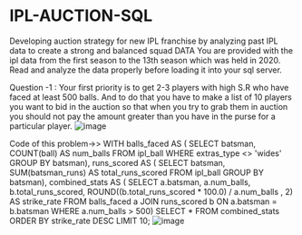 # IPL-AUCTION-SQL
Developing auction strategy for new IPL franchise by analyzing past IPL data to create a strong
and balanced squad
DATA
You are provided with the ipl data from the first season to the 13th season which was
held in 2020. Read and analyze the data properly before loading it into your sql server.


Question -1 : 
Your first priority is to get 2-3 players with high S.R who have faced at least 500 balls. And to do that you have to make a list of 10 players you want to bid in the auction so that when you try to grab them in auction you should not pay the amount greater than you have in the purse for a particular player.
![image](https://github.com/SatendraKumar82/IPL-AUCTION-SQL/assets/174930728/0b358fc4-83b8-4dec-a2c5-3929ada3cfe9)

Code of this problem->>
WITH balls_faced AS (    SELECT batsman, COUNT(ball) AS num_balls FROM ipl_ball WHERE extras_type <> 'wides'    GROUP BY batsman), runs_scored AS (    SELECT batsman, SUM(batsman_runs) AS total_runs_scored FROM ipl_ball    GROUP BY batsman), combined_stats AS (    SELECT a.batsman, a.num_balls, b.total_runs_scored,    ROUND((b.total_runs_scored * 100.0) / a.num_balls , 2)  AS strike_rate FROM balls_faced  a  JOIN runs_scored  b ON a.batsman = b.batsman    WHERE a.num_balls > 500) SELECT * FROM combined_stats ORDER BY strike_rate DESC LIMIT 10;
![image](https://github.com/SatendraKumar82/IPL-AUCTION-SQL/assets/174930728/ea53d0e5-3595-4a1b-b1e7-85d47a0328d8)



